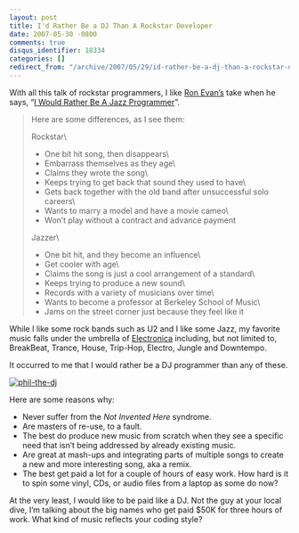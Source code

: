 ```yaml
---
layout: post
title: I'd Rather Be a DJ Than A Rockstar Developer
date: 2007-05-30 -0800
comments: true
disqus_identifier: 18334
categories: []
redirect_from: "/archive/2007/05/29/id-rather-be-a-dj-than-a-rockstar-developer.aspx/"
---
```


With all this talk of rockstar programmers, I like [Ron
Evan’s](http://deadprogrammersociety.blogspot.com/ "Ron Even’s Blog")
take when he says, “[I Would Rather Be A Jazz
Programmer](http://deadprogrammersociety.blogspot.com/2007/05/i-would-rather-be-jazz-programmer.html "Jazz Programmer")”.

> Here are some differences, as I see them:
>
> Rockstar\
> - One bit hit song, then disappears\
> - Embarrass themselves as they age\
> - Claims they wrote the song\
> - Keeps trying to get back that sound they used to have\
> - Gets back together with the old band after unsuccessful solo
> careers\
> - Wants to marry a model and have a movie cameo\
> - Won’t play without a contract and advance payment
>
> Jazzer\
> - One bit hit, and they become an influence\
> - Get cooler with age\
> - Claims the song is just a cool arrangement of a standard\
> - Keeps trying to produce a new sound\
> - Records with a variety of musicians over time\
> - Wants to become a professor at Berkeley School of Music\
> - Jams on the street corner just because they feel like it

While I like some rock bands such as U2 and I like some Jazz, my
favorite music falls under the umbrella of
[Electronica](http://www.di.fm/edmguide/edmguide.html "Ishkur’s Guide to Electronic Music")
including, but not limited to, BreakBeat, Trance, House, Trip-Hop,
Electro, Jungle and Downtempo.

It occurred to me that I would rather be a DJ programmer than any of
these.

[![phil-the-dj](http://haacked.com/images/haacked_com/WindowsLiveWriter/IdRatherBeaDJThanARockstarDeveloper_14654/phil-the-dj_thumb.jpg)](http://haacked.com/images/haacked_com/WindowsLiveWriter/IdRatherBeaDJThanARockstarDeveloper_14654/phil-the-dj.jpg) 

Here are some reasons why:

-   Never suffer from the *Not Invented Here* syndrome.
-   Are masters of re-use, to a fault.
-   The best do produce new music from scratch when they see a specific
    need that isn’t being addressed by already existing music.
-   Are great at mash-ups and integrating parts of multiple songs to
    create a new and more interesting song, aka a remix.
-   The best get paid a lot for a couple of hours of easy work. How hard
    is it to spin some vinyl, CDs, or audio files from a laptop as some
    do now?

At the very least, I would like to be paid like a DJ. Not the guy at
your local dive, I’m talking about the big names who get paid \$50K for
three hours of work. What kind of music reflects your coding style?

